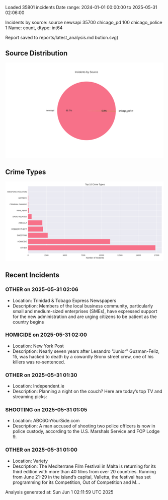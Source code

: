 
Loaded 35801 incidents
Date range: 2024-01-01 00:00:00 to 2025-05-31 02:06:00

Incidents by source:
source
newsapi           35700
chicago_pd          100
chicago_police        1
Name: count, dtype: int64

Report saved to reports/latest_analysis.md
bution.svg)

## Source Distribution
![Source Distribution](images/source_distribution.svg)

## Crime Types
![Crime Types](images/crime_types.svg)

## Recent Incidents

### OTHER on 2025-05-31 02:06
- Location: Trinidad & Tobago Express Newspapers
- Description: Members of the local business community, particularly small and medium-sized enterprises (SMEs), have expressed support for the new administration and are urging citizens to be patient as the country begins


### HOMICIDE on 2025-05-31 02:00
- Location: New York Post
- Description: Nearly seven years after Lesandro "Junior" Guzman-Feliz, 15, was hacked to death by a cowardly Bronx street crew, one of his killers was re-sentenced.


### OTHER on 2025-05-31 01:30
- Location: Independent.ie
- Description: Planning a night on the couch? Here are today’s top TV and streaming picks:


### SHOOTING on 2025-05-31 01:05
- Location: ABC6OnYourSide.com
- Description: A man accused of shooting two police officers is now in police custody, according to the U.S. Marshals Service and FOP Lodge 9.


### OTHER on 2025-05-31 01:00
- Location: Variety
- Description: The Mediterrane Film Festival in Malta is returning for its third edition with more than 40 films from over 20 countries. Running from June 21-29 in the island’s capital, Valletta, the festival has set programming for its Competition, Out of Competition and M…

Analysis generated at: Sun Jun  1 02:11:59 UTC 2025

